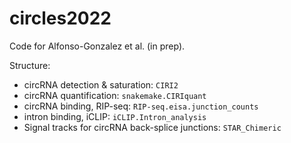 # circles2022

Code for Alfonso-Gonzalez et al. (in prep).

Structure:

- circRNA detection & saturation: `CIRI2`
- circRNA quantification: `snakemake.CIRIquant`
- circRNA binding, RIP-seq: `RIP-seq.eisa.junction_counts`
- intron binding, iCLIP: `iCLIP.Intron_analysis`
- Signal tracks for circRNA back-splice junctions: `STAR_Chimeric`

